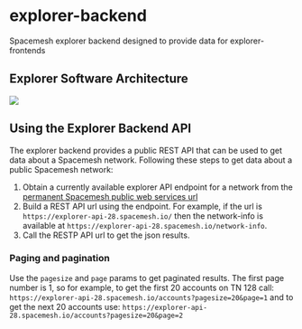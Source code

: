 # explorer-backend
Spacemesh explorer backend designed to provide data for explorer-frontends

## Explorer Software Architecture
![](https://raw.githubusercontent.com/spacemeshos/product/master/resources/explorer_arch_chart.png)

## Using the Explorer Backend API
The explorer backend provides a public REST API that can be used to get data about a Spacemesh network.
Following these steps to get data about a public Spacemesh network:

1. Obtain a currently available explorer API endpoint for a network from the [permanent Spacemesh public web services url](https://discover.spacemesh.io/networks.json)
2. Build a REST API url using the endpoint. For example, if the url is `https://explorer-api-28.spacemesh.io/` then the network-info is available at `https://explorer-api-28.spacemesh.io/network-info`.
3. Call the RESTP API url to get the json results.

### Paging and pagination
Use the `pagesize` and `page` params to get paginated results. The first page number is 1, so for example, to get the first 20 accounts on TN 128 call: `https://explorer-api-28.spacemesh.io/accounts?pagesize=20&page=1` and to get the next 20 accounts use: `https://explorer-api-28.spacemesh.io/accounts?pagesize=20&page=2`
